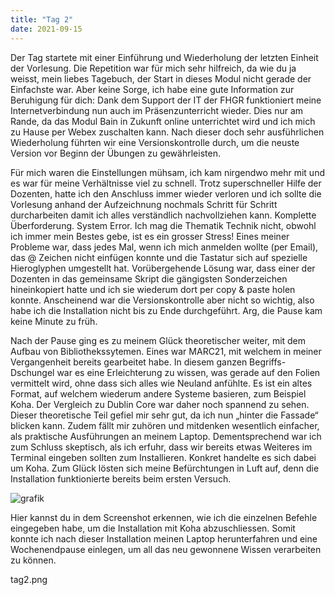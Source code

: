 ```yaml
---
title: "Tag 2"
date: 2021-09-15
---
```


Der Tag startete mit einer Einführung und Wiederholung der letzten Einheit der Vorlesung. Die Repetition war für mich sehr hilfreich, da wie du ja weisst, mein liebes Tagebuch, der Start in dieses Modul nicht gerade der Einfachste war. Aber keine Sorge, ich habe eine gute Information zur Beruhigung für dich: Dank dem Support der IT der FHGR funktioniert meine Internetverbindung nun auch im Präsenzunterricht wieder. Dies nur am Rande, da das Modul Bain in Zukunft online unterrichtet wird und ich mich zu Hause per Webex zuschalten kann. Nach dieser doch sehr ausführlichen Wiederholung führten wir eine Versionskontrolle durch, um die neuste Version vor Beginn der Übungen zu gewährleisten. 

Für mich waren die Einstellungen mühsam, ich kam nirgendwo mehr mit und es war für meine Verhältnisse viel zu schnell. Trotz superschneller Hilfe der Dozenten, hatte ich den Anschluss immer wieder verloren und ich sollte die Vorlesung anhand der Aufzeichnung nochmals Schritt für Schritt durcharbeiten damit ich alles verständlich nachvollziehen kann. Komplette Überforderung. System Error. Ich mag die Thematik Technik nicht, obwohl ich immer mein Bestes gebe, ist es ein grosser Stress! Eines meiner Probleme war, dass jedes Mal, wenn ich mich anmelden wollte (per Email), das @ Zeichen nicht einfügen konnte und die Tastatur sich auf spezielle Hieroglyphen umgestellt hat. Vorübergehende Lösung war, dass einer der Dozenten in das gemeinsame Skript die gängigsten Sonderzeichen hineinkopiert hatte und ich sie wiederum dort per copy & paste holen konnte. Anscheinend war die Versionskontrolle aber nicht so wichtig, also habe ich die Installation nicht bis zu Ende durchgeführt. Arg, die Pause kam keine Minute zu früh. 

Nach der Pause ging es zu meinem Glück theoretischer weiter, mit dem Aufbau von Bibliothekssytemen. Eines war MARC21, mit welchem in meiner Vergangenheit bereits gearbeitet habe. In diesem ganzen Begriffs-Dschungel war es eine Erleichterung zu wissen, was gerade auf den Folien vermittelt wird, ohne dass sich alles wie Neuland anfühlte. Es ist ein altes Format, auf welchem wiederum andere Systeme basieren, zum Beispiel Koha. Der Vergleich zu Dublin Core war daher noch spannend zu sehen. Dieser theoretische Teil gefiel mir sehr gut, da ich nun „hinter die Fassade“ blicken kann. Zudem fällt mir zuhören und mitdenken wesentlich einfacher, als praktische Ausführungen an meinem Laptop. Dementsprechend war ich zum Schluss skeptisch, als ich erfuhr, dass wir bereits etwas Weiteres im Terminal eingeben sollten zum Installieren. Konkret handelte es sich dabei um Koha. Zum Glück lösten sich meine Befürchtungen in Luft auf, denn die Installation funktionierte bereits beim ersten Versuch. 

 
![grafik](https://user-images.githubusercontent.com/90958264/149840837-94354516-f025-4957-88c5-6b4fa1be08db.png)


Hier kannst du in dem Screenshot erkennen, wie ich die einzelnen Befehle eingegeben habe, um die Installation mit Koha abzuschliessen. Somit konnte ich nach dieser Installation meinen Laptop herunterfahren und eine Wochenendpause einlegen, um all das neu gewonnene Wissen verarbeiten zu können. 

tag2.png
